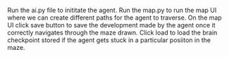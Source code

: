 Run the ai.py file to inititate the agent.
Run the map.py to run the map UI where we can create different paths for the agent to traverse.
On the map UI click save button to save the development made by the agent once it correctly navigates through the maze drawn.
Click load to load the brain checkpoint stored if the agent gets stuck in a particular posiiton in the maze.
